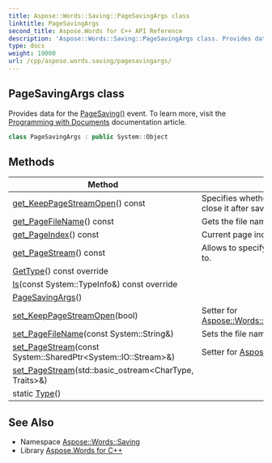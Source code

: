 ```yaml
---
title: Aspose::Words::Saving::PageSavingArgs class
linktitle: PageSavingArgs
second_title: Aspose.Words for C++ API Reference
description: 'Aspose::Words::Saving::PageSavingArgs class. Provides data for the PageSaving() event. To learn more, visit the  documentation article in C++.'
type: docs
weight: 19000
url: /cpp/aspose.words.saving/pagesavingargs/
---
```

## PageSavingArgs class


Provides data for the [PageSaving()](../ipagesavingcallback/pagesaving/) event. To learn more, visit the [Programming with Documents](https://docs.aspose.com/words/cpp/programming-with-documents/) documentation article.

```cpp
class PageSavingArgs : public System::Object
```

## Methods

| Method | Description |
| --- | --- |
| [get_KeepPageStreamOpen](./get_keeppagestreamopen/)() const | Specifies whether Aspose.Words should keep the stream open or close it after saving a document page. |
| [get_PageFileName](./get_pagefilename/)() const | Gets the file name where the document page will be saved to. |
| [get_PageIndex](./get_pageindex/)() const | Current page index. |
| [get_PageStream](./get_pagestream/)() const | Allows to specify the stream where the document page will be saved to. |
| [GetType](./gettype/)() const override |  |
| [Is](./is/)(const System::TypeInfo\&) const override |  |
| [PageSavingArgs](./pagesavingargs/)() |  |
| [set_KeepPageStreamOpen](./set_keeppagestreamopen/)(bool) | Setter for [Aspose::Words::Saving::PageSavingArgs::get_KeepPageStreamOpen](./get_keeppagestreamopen/). |
| [set_PageFileName](./set_pagefilename/)(const System::String\&) | Sets the file name where the document page will be saved to. |
| [set_PageStream](./set_pagestream/)(const System::SharedPtr\<System::IO::Stream\>\&) | Setter for [Aspose::Words::Saving::PageSavingArgs::get_PageStream](./get_pagestream/). |
| [set_PageStream](./set_pagestream/)(std::basic_ostream\<CharType, Traits\>\&) |  |
| static [Type](./type/)() |  |
## See Also

* Namespace [Aspose::Words::Saving](../)
* Library [Aspose.Words for C++](../../)
